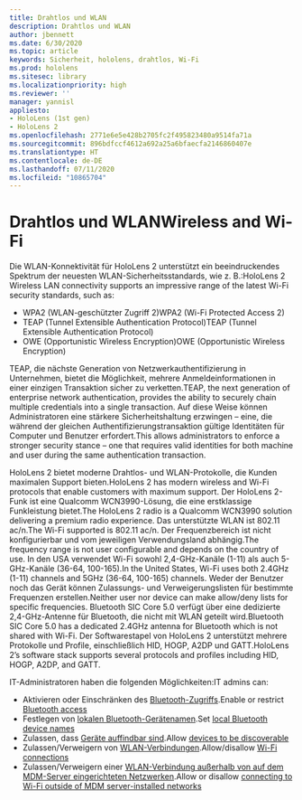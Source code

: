 ```yaml
---
title: Drahtlos und WLAN
description: Drahtlos und WLAN
author: jbennett
ms.date: 6/30/2020
ms.topic: article
keywords: Sicherheit, hololens, drahtlos, Wi-Fi
ms.prod: hololens
ms.sitesec: library
ms.localizationpriority: high
ms.reviewer: ''
manager: yannisl
appliesto:
- HoloLens (1st gen)
- HoloLens 2
ms.openlocfilehash: 2771e6e5e428b2705fc2f495823480a9514fa71a
ms.sourcegitcommit: 896bdfccf4612a692a25a6bfaecfa2146860407e
ms.translationtype: HT
ms.contentlocale: de-DE
ms.lasthandoff: 07/11/2020
ms.locfileid: "10865704"
---
```

# <span data-ttu-id="9a24a-104">Drahtlos und WLAN</span><span class="sxs-lookup"><span data-stu-id="9a24a-104">Wireless and Wi-Fi</span></span>

<span data-ttu-id="9a24a-105">Die WLAN-Konnektivität für HoloLens 2 unterstützt ein beeindruckendes Spektrum der neuesten WLAN-Sicherheitsstandards, wie z. B.:</span><span class="sxs-lookup"><span data-stu-id="9a24a-105">HoloLens 2 Wireless LAN connectivity supports an impressive range of the latest Wi-Fi security standards, such as:</span></span>
  * <span data-ttu-id="9a24a-106">WPA2 (WLAN-geschützter Zugriff 2)</span><span class="sxs-lookup"><span data-stu-id="9a24a-106">WPA2 (Wi-Fi Protected Access 2)</span></span>  
  * <span data-ttu-id="9a24a-107">TEAP (Tunnel Extensible Authentication Protocol)</span><span class="sxs-lookup"><span data-stu-id="9a24a-107">TEAP (Tunnel Extensible Authentication Protocol)</span></span>  
  * <span data-ttu-id="9a24a-108">OWE (Opportunistic Wireless Encryption)</span><span class="sxs-lookup"><span data-stu-id="9a24a-108">OWE (Opportunistic Wireless Encryption)</span></span>

<span data-ttu-id="9a24a-109">TEAP, die nächste Generation von Netzwerkauthentifizierung in Unternehmen, bietet die Möglichkeit, mehrere Anmeldeinformationen in einer einzigen Transaktion sicher zu verketten.</span><span class="sxs-lookup"><span data-stu-id="9a24a-109">TEAP, the next generation of enterprise network authentication, provides the ability to securely chain multiple credentials into a single transaction.</span></span>  <span data-ttu-id="9a24a-110">Auf diese Weise können Administratoren eine stärkere Sicherheitshaltung erzwingen – eine, die während der gleichen Authentifizierungstransaktion gültige Identitäten für Computer und Benutzer erfordert.</span><span class="sxs-lookup"><span data-stu-id="9a24a-110">This allows administrators to enforce a stronger security stance – one that requires valid identities for both machine and user during the same authentication transaction.</span></span>

<span data-ttu-id="9a24a-111">HoloLens 2 bietet moderne Drahtlos- und WLAN-Protokolle, die Kunden maximalen Support bieten.</span><span class="sxs-lookup"><span data-stu-id="9a24a-111">HoloLens 2 has modern wireless and Wi-Fi protocols that enable customers with maximum support.</span></span> <span data-ttu-id="9a24a-112">Der HoloLens 2-Funk ist eine Qualcomm WCN3990-Lösung, die eine erstklassige Funkleistung bietet.</span><span class="sxs-lookup"><span data-stu-id="9a24a-112">The HoloLens 2 radio is a Qualcomm WCN3990 solution delivering a premium radio experience.</span></span> <span data-ttu-id="9a24a-113">Das unterstützte WLAN ist 802.11 ac/n.</span><span class="sxs-lookup"><span data-stu-id="9a24a-113">The Wi-Fi supported is 802.11 ac/n.</span></span> <span data-ttu-id="9a24a-114">Der Frequenzbereich ist nicht konfigurierbar und vom jeweiligen Verwendungsland abhängig.</span><span class="sxs-lookup"><span data-stu-id="9a24a-114">The frequency range is not user configurable and depends on the country of use.</span></span> <span data-ttu-id="9a24a-115">In den USA verwendet Wi-Fi sowohl 2,4-GHz-Kanäle (1-11) als auch 5-GHz-Kanäle (36-64, 100-165).</span><span class="sxs-lookup"><span data-stu-id="9a24a-115">In the United States, Wi-Fi uses both 2.4GHz (1-11) channels and 5GHz (36-64, 100-165) channels.</span></span> <span data-ttu-id="9a24a-116">Weder der Benutzer noch das Gerät können Zulassungs- und Verweigerungslisten für bestimmte Frequenzen erstellen.</span><span class="sxs-lookup"><span data-stu-id="9a24a-116">Neither user nor device can make allow/deny lists for specific frequencies.</span></span> <span data-ttu-id="9a24a-117">Bluetooth SIC Core 5.0 verfügt über eine dedizierte 2,4-GHz-Antenne für Bluetooth, die nicht mit WLAN geteilt wird.</span><span class="sxs-lookup"><span data-stu-id="9a24a-117">Bluetooth SIC Core 5.0 has a dedicated 2.4GHz antenna for Bluetooth which is not shared with Wi-Fi.</span></span> <span data-ttu-id="9a24a-118">Der Softwarestapel von HoloLens 2 unterstützt mehrere Protokolle und Profile, einschließlich HID, HOGP, A2DP und GATT.</span><span class="sxs-lookup"><span data-stu-id="9a24a-118">HoloLens 2’s software stack supports several protocols and profiles including HID, HOGP, A2DP, and GATT.</span></span> 

<span data-ttu-id="9a24a-119">IT-Administratoren haben die folgenden Möglichkeiten:</span><span class="sxs-lookup"><span data-stu-id="9a24a-119">IT admins can:</span></span> 
  * <span data-ttu-id="9a24a-120">Aktivieren oder Einschränken des [Bluetooth-Zugriffs](https://docs.microsoft.com/windows/client-management/mdm/policy-csp-connectivity#connectivity-allowbluetooth).</span><span class="sxs-lookup"><span data-stu-id="9a24a-120">Enable or restrict  [Bluetooth access](https://docs.microsoft.com/windows/client-management/mdm/policy-csp-connectivity#connectivity-allowbluetooth)</span></span>
  * <span data-ttu-id="9a24a-121">Festlegen von [lokalen Bluetooth-Gerätenamen](https://docs.microsoft.com/windows/client-management/mdm/policy-csp-bluetooth#bluetooth-localdevicename).</span><span class="sxs-lookup"><span data-stu-id="9a24a-121">Set [local Bluetooth device names](https://docs.microsoft.com/windows/client-management/mdm/policy-csp-bluetooth#bluetooth-localdevicename)</span></span>
  * <span data-ttu-id="9a24a-122">Zulassen, dass [Geräte auffindbar sind](https://docs.microsoft.com/windows/client-management/mdm/policy-csp-bluetooth#bluetooth-allowdiscoverablemode).</span><span class="sxs-lookup"><span data-stu-id="9a24a-122">Allow [devices to be discoverable](https://docs.microsoft.com/windows/client-management/mdm/policy-csp-bluetooth#bluetooth-allowdiscoverablemode)</span></span>
  * <span data-ttu-id="9a24a-123">Zulassen/Verweigern von [WLAN-Verbindungen](https://docs.microsoft.com/windows/client-management/mdm/policy-csp-wifi#wifi-allowwifi).</span><span class="sxs-lookup"><span data-stu-id="9a24a-123">Allow/disallow [Wi-Fi connections](https://docs.microsoft.com/windows/client-management/mdm/policy-csp-wifi#wifi-allowwifi)</span></span> 
  * <span data-ttu-id="9a24a-124">Zulassen/Verweigern einer [WLAN-Verbindung außerhalb von auf dem MDM-Server eingerichteten Netzwerken](https://docs.microsoft.com/windows/client-management/mdm/policy-csp-wifi#wifi-allowmanualwificonfiguration).</span><span class="sxs-lookup"><span data-stu-id="9a24a-124">Allow or disallow [connecting to Wi-Fi outside of MDM server-installed networks](https://docs.microsoft.com/windows/client-management/mdm/policy-csp-wifi#wifi-allowmanualwificonfiguration)</span></span>
